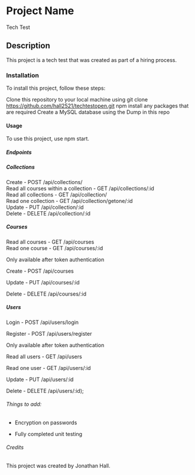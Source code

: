 # Project Name
Tech Test

## Description
This project is a tech test that was created as part of a hiring process.

### Installation
To install this project, follow these steps:

Clone this repository to your local machine using git clone https://github.com/hall2521/techtestopen.git
npm install any packages that are required
Create a MySQL database using the Dump in this repo

#### Usage
To use this project, use npm start.

##### Endpoints

##### Collections
Create - POST /api/collections/ <br />
Read all courses within a collection - GET /api/collections/:id
<br />
Read all collections - GET /api/collection/
<br />
Read one collection - GET /api/collection/getone/:id
<br />
Update - PUT /api/collection/:id
<br />
Delete - DELETE /api/collection/:id

##### Courses
Read all courses - GET /api/courses
<br />
Read one course - GET /api/courses/:id

Only available after token authentication

Create - POST /api/courses

Update - PUT /api/courses/:id

Delete - DELETE /api/courses/:id

##### Users

Login - POST /api/users/login

Register - POST /api/users/register

Only available after token authentication

Read all users - GET /api/users

Read one user - GET /api/users/:id

Update - PUT /api/users/:id

Delete - DELETE /api/users/:id);


###### Things to add:

- Encryption on passwords

- Fully completed unit testing

###### Credits
This project was created by Jonathan Hall.


